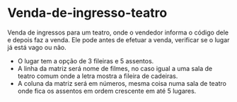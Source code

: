 # Venda-de-ingresso-teatro
Venda de ingressos para um teatro, onde o vendedor informa o código dele
e depois faz a venda. Ele pode antes de efetuar a venda, verificar se o 
lugar já está vago ou não.
- O lugar tem a opção de 3 fileiras e 5 assentos.
- A linha da matriz será nome de filmes, no caso igual a uma sala de teatro
comum onde a letra mostra a fileira de cadeiras.
- A coluna da matriz será em números, mesma coisa numa sala de teatro onde fica
os assentos em ordem crescente em até 5 lugares.
